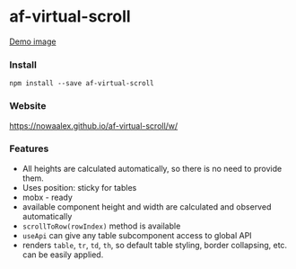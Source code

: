 # af-virtual-scroll

[Demo image](https://nowaalex.github.io/af-virtual-scroll/preview.gif)

### Install
`npm install --save af-virtual-scroll`

### Website
https://nowaalex.github.io/af-virtual-scroll/w/

### Features
* All heights are calculated automatically, so there is no need to provide them.
* Uses position: sticky for tables
* mobx - ready
* available component height and width are calculated and observed automatically
* `scrollToRow(rowIndex)` method is available
* `useApi` can give any table subcomponent access to global API
* renders `table`, `tr`, `td`, `th`, so default table styling, border collapsing, etc. can be easily applied.